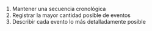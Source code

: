 1. Mantener una secuencia cronológica
2. Registrar la mayor cantidad posible de eventos
3. Describir cada evento lo más detalladamente posible